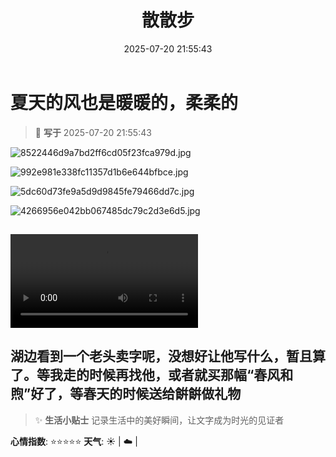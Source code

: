﻿---
title: 散散步
date: 2025-07-20 21:55:43
tags:
  - 生活
categories:
  - 生活随笔
cover: http://img.upoorcake.cn/upoorcake/006cn0osly1g0eelppqd8j32402407px.jpg
description:
---

# 夏天的风也是暖暖的，柔柔的

> 📅 **写于** 2025-07-20 21:55:43

![8522446d9a7bd2ff6cd05f23fca979d.jpg](http://img.upoorcake.cn/upoorcake/202507202157921.jpg)

![992e981e338fc11357d1b6e644bfbce.jpg](http://img.upoorcake.cn/upoorcake/202507202158733.jpg)

![5dc60d73fe9a5d9d9845fe79466dd7c.jpg](http://img.upoorcake.cn/upoorcake/202507202159736.jpg)

![4266956e042bb067485dc79c2d3e6d5.jpg](http://img.upoorcake.cn/upoorcake/202507202159355.jpg)

<video src =  "http://img.upoorcake.cn/upoorcake/202507211534040.mp4" controls with = "100%"><video>
---
湖边看到一个老头卖字呢，没想好让他写什么，暂且算了。等我走的时候再找他，或者就买那幅“春风和煦”好了，等春天的时候送给餠餠做礼物
---

> ✨ **生活小贴士**
> 记录生活中的美好瞬间，让文字成为时光的见证者

**心情指数**: ⭐⭐⭐⭐⭐
**天气**: ☀️ | ☁️ |

